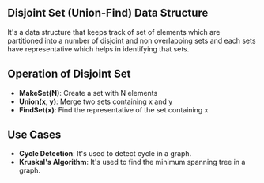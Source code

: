 ## Disjoint Set (Union-Find) Data Structure
It's a data structure that keeps track of set of elements which are partitioned into a number of disjoint and non overlapping sets and each sets have representative which helps in identifying that sets.

## Operation of Disjoint Set
- **MakeSet(N)**: Create a set with N elements
- **Union(x, y)**: Merge two sets containing x and y
- **FindSet(x)**: Find the representative of the set containing x

## Use Cases
- **Cycle Detection**: It's used to detect cycle in a graph.
- **Kruskal's Algorithm**: It's used to find the minimum spanning tree in a graph.
